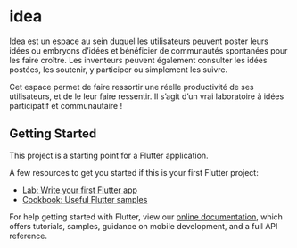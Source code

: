 # idea

Idea est un espace au sein duquel les utilisateurs peuvent poster leurs idées ou embryons d’idées et bénéficier de communautés spontanées pour les faire croître. Les inventeurs peuvent également consulter les idées postées, les soutenir, y participer ou simplement les suivre.

Cet espace permet de faire ressortir une réelle productivité de ses utilisateurs, et de le leur faire ressentir. Il s’agit d’un vrai laboratoire à idées participatif et communautaire !



## Getting Started

This project is a starting point for a Flutter application.

A few resources to get you started if this is your first Flutter project:

- [Lab: Write your first Flutter app](https://flutter.dev/docs/get-started/codelab)
- [Cookbook: Useful Flutter samples](https://flutter.dev/docs/cookbook)

For help getting started with Flutter, view our
[online documentation](https://flutter.dev/docs), which offers tutorials,
samples, guidance on mobile development, and a full API reference.

